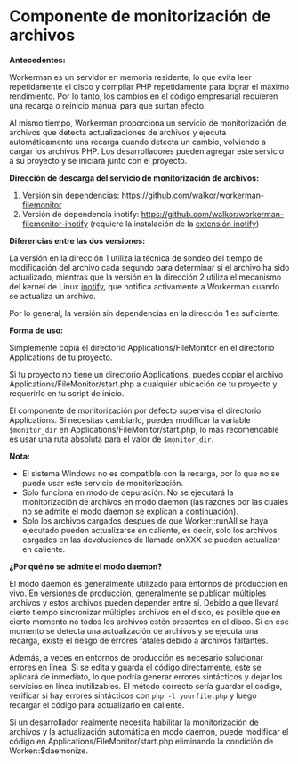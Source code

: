# Componente de monitorización de archivos

**Antecedentes:**

Workerman es un servidor en memoria residente, lo que evita leer repetidamente el disco y compilar PHP repetidamente para lograr el máximo rendimiento. Por lo tanto, los cambios en el código empresarial requieren una recarga o reinicio manual para que surtan efecto.

Al mismo tiempo, Workerman proporciona un servicio de monitorización de archivos que detecta actualizaciones de archivos y ejecuta automáticamente una recarga cuando detecta un cambio, volviendo a cargar los archivos PHP. Los desarrolladores pueden agregar este servicio a su proyecto y se iniciará junto con el proyecto.

**Dirección de descarga del servicio de monitorización de archivos:**

1. Versión sin dependencias: https://github.com/walkor/workerman-filemonitor
2. Versión de dependencia inotify: https://github.com/walkor/workerman-filemonitor-inotify (requiere la instalación de la [extensión inotify](https://php.net/manual/zh/book.inotify.php))

**Diferencias entre las dos versiones:**

La versión en la dirección 1 utiliza la técnica de sondeo del tiempo de modificación del archivo cada segundo para determinar si el archivo ha sido actualizado, mientras que la versión en la dirección 2 utiliza el mecanismo del kernel de Linux [inotify](https://baike.baidu.com/view/2645027.htm), que notifica activamente a Workerman cuando se actualiza un archivo.

Por lo general, la versión sin dependencias en la dirección 1 es suficiente.

**Forma de uso:**

Simplemente copia el directorio Applications/FileMonitor en el directorio Applications de tu proyecto.

Si tu proyecto no tiene un directorio Applications, puedes copiar el archivo Applications/FileMonitor/start.php a cualquier ubicación de tu proyecto y requerirlo en tu script de inicio.

El componente de monitorización por defecto supervisa el directorio Applications. Si necesitas cambiarlo, puedes modificar la variable `$monitor_dir` en Applications/FileMonitor/start.php, lo más recomendable es usar una ruta absoluta para el valor de `$monitor_dir`.

**Nota:**

* El sistema Windows no es compatible con la recarga, por lo que no se puede usar este servicio de monitorización.
* Solo funciona en modo de depuración. No se ejecutará la monitorización de archivos en modo daemon (las razones por las cuales no se admite el modo daemon se explican a continuación).
* Solo los archivos cargados después de que Worker::runAll se haya ejecutado pueden actualizarse en caliente, es decir, solo los archivos cargados en las devoluciones de llamada onXXX se pueden actualizar en caliente.

**¿Por qué no se admite el modo daemon?**

El modo daemon es generalmente utilizado para entornos de producción en vivo. En versiones de producción, generalmente se publican múltiples archivos y estos archivos pueden depender entre sí. Debido a que llevará cierto tiempo sincronizar múltiples archivos en el disco, es posible que en cierto momento no todos los archivos estén presentes en el disco. Si en ese momento se detecta una actualización de archivos y se ejecuta una recarga, existe el riesgo de errores fatales debido a archivos faltantes.

Además, a veces en entornos de producción es necesario solucionar errores en línea. Si se edita y guarda el código directamente, este se aplicará de inmediato, lo que podría generar errores sintácticos y dejar los servicios en línea inutilizables. El método correcto sería guardar el código, verificar si hay errores sintácticos con `php -l yourfile.php` y luego recargar el código para actualizarlo en caliente.

Si un desarrollador realmente necesita habilitar la monitorización de archivos y la actualización automática en modo daemon, puede modificar el código en Applications/FileMonitor/start.php eliminando la condición de Worker::$daemonize.
